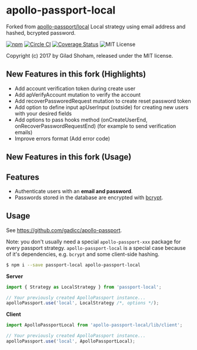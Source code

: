 # apollo-passport-local

Forked from [apollo-passport/local](https://github.com/apollo-passport/local)
Local strategy using email address and hashed, bcrypted password.

[![npm](https://img.shields.io/npm/v/apollo-passport-local.svg?maxAge=2592000)](https://www.npmjs.com/package/apollo-passport-local) [![Circle CI](https://circleci.com/gh/apollo-passport/local.svg?style=shield)](https://circleci.com/gh/apollo-passport/local) [![Coverage Status](https://coveralls.io/repos/github/apollo-passport/local/badge.svg?branch=master)](https://coveralls.io/github/apollo-passport/local?branch=master) ![MIT License](https://img.shields.io/badge/license-MIT-blue.svg)

Copyright (c) 2017 by Gilad Shoham, released under the MIT license.

## New Features in this fork (Highlights)
* Add account verification token during create user
* Add apVerifyAccount mutation to verify the account
* Add recoverPassworedRequest mutation to create reset password token
* Add option to define input apUserInput (outside) for creating new users with your desired fields
* Add options to pass hooks method (onCreateUserEnd, onRecoverPasswordRequestEnd) (for example to send verification emails)
* Improve errors format (Add error code)

## New Features in this fork (Usage)

## Features

* Authenticate users with an **email and password**.
* Passwords stored in the database are encrypted with [bcrypt](https://en.wikipedia.org/wiki/Bcrypt).

## Usage

See https://github.com/gadicc/apollo-passport.

Note: you don't usually need a special `apollo-passport-xxx` package for every passport strategy.  `apollo-passport-local` is a special case because of it's dependencies, e.g. `bcrypt` and some client-side hashing.

```sh
$ npm i --save passport-local apollo-passport-local
```

**Server**

```js
import { Strategy as LocalStrategy } from 'passport-local';

// Your previously created ApolloPassport instance...
apolloPassport.use('local', LocalStrategy /*, options */);
```

**Client**

```js
import ApolloPassportLocal from 'apollo-passport-local/lib/client';

// Your previously created ApolloPassport instance...
apolloPassport.use('local', ApolloPassportLocal);
```
